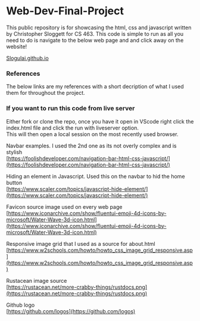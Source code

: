 # Web-Dev-Final-Project

This public repository is for showcasing the html, css and javascript written by
Christopher Sloggett for CS 463. This code is simple to run as all you need 
to do is navigate to the below web page and and click away on the website! 

[Slogulai.github.io](https://slogulai.github.io)

### References
The below links are my references with a short decription of what I used them for
throughout the project.  
 
### If you want to run this code from live server
Either fork or clone the repo, once you have it open in VScode right click the index.html file and click the run with liveserver option.  
This will then open a local session on the most recently used browser.

Navbar examples. I used the 2nd one as its not overly complex and is stylish  
[https://foolishdeveloper.com/navigation-bar-html-css-javascript/](https://foolishdeveloper.com/navigation-bar-html-css-javascript/)

Hiding an element in Javascript. Used this on the navbar to hid the home button  
[https://www.scaler.com/topics/javascript-hide-element/](https://www.scaler.com/topics/javascript-hide-element/)

Favicon source image used on every web page  
[https://www.iconarchive.com/show/fluentui-emoji-4d-icons-by-microsoft/Water-Wave-3d-icon.html](https://www.iconarchive.com/show/fluentui-emoji-4d-icons-by-microsoft/Water-Wave-3d-icon.html)

Responsive image grid that I used as a source for about.html  
[https://www.w2schools.com/howto/howto_css_image_grid_responsive.asp](https://www.w2schools.com/howto/howto_css_image_grid_responsive.asp)

Rustacean image source  
[https://rustacean.net/more-crabby-things/rustdocs.png](https://rustacean.net/more-crabby-things/rustdocs.png)

Github logo  
[https://github.com/logos](https://github.com/logos)
